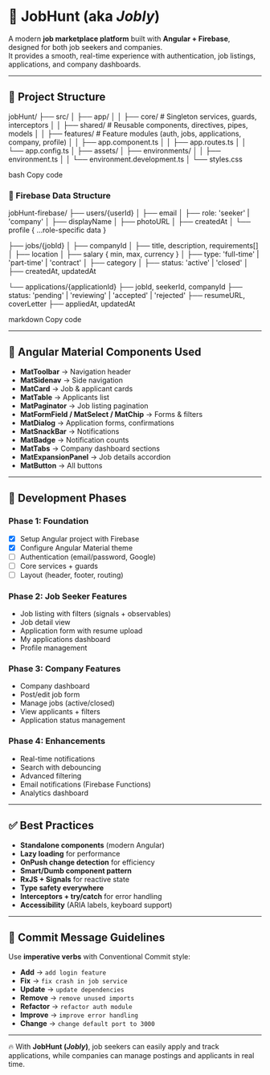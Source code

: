 # 🚀 JobHunt (aka _Jobly_)

A modern **job marketplace platform** built with **Angular + Firebase**, designed for both job seekers and companies.  
It provides a smooth, real-time experience with authentication, job listings, applications, and company dashboards.

---

## 📂 Project Structure

jobHunt/
├── src/
│ ├── app/
│ │ ├── core/ # Singleton services, guards, interceptors
│ │ ├── shared/ # Reusable components, directives, pipes, models
│ │ ├── features/ # Feature modules (auth, jobs, applications, company, profile)
│ │ ├── app.component.ts
│ │ ├── app.routes.ts
│ │ └── app.config.ts
│ ├── assets/
│ ├── environments/
│ │ ├── environment.ts
│ │ └── environment.development.ts
│ └── styles.css

bash
Copy code

### 🔑 Firebase Data Structure

jobHunt-firebase/
├── users/{userId}
│ ├── email
│ ├── role: 'seeker' | 'company'
│ ├── displayName
│ ├── photoURL
│ ├── createdAt
│ └── profile { ...role-specific data }

├── jobs/{jobId}
│ ├── companyId
│ ├── title, description, requirements[]
│ ├── location
│ ├── salary { min, max, currency }
│ ├── type: 'full-time' | 'part-time' | 'contract'
│ ├── category
│ ├── status: 'active' | 'closed'
│ ├── createdAt, updatedAt

└── applications/{applicationId}
├── jobId, seekerId, companyId
├── status: 'pending' | 'reviewing' | 'accepted' | 'rejected'
├── resumeURL, coverLetter
├── appliedAt, updatedAt

markdown
Copy code

---

## 🎨 Angular Material Components Used

- **MatToolbar** → Navigation header
- **MatSidenav** → Side navigation
- **MatCard** → Job & applicant cards
- **MatTable** → Applicants list
- **MatPaginator** → Job listing pagination
- **MatFormField / MatSelect / MatChip** → Forms & filters
- **MatDialog** → Application forms, confirmations
- **MatSnackBar** → Notifications
- **MatBadge** → Notification counts
- **MatTabs** → Company dashboard sections
- **MatExpansionPanel** → Job details accordion
- **MatButton** → All buttons

---

## 🚀 Development Phases

### Phase 1: Foundation

- [x] Setup Angular project with Firebase
- [x] Configure Angular Material theme
- [ ] Authentication (email/password, Google)
- [ ] Core services + guards
- [ ] Layout (header, footer, routing)

### Phase 2: Job Seeker Features

- Job listing with filters (signals + observables)
- Job detail view
- Application form with resume upload
- My applications dashboard
- Profile management

### Phase 3: Company Features

- Company dashboard
- Post/edit job form
- Manage jobs (active/closed)
- View applicants + filters
- Application status management

### Phase 4: Enhancements

- Real-time notifications
- Search with debouncing
- Advanced filtering
- Email notifications (Firebase Functions)
- Analytics dashboard

---

## ✅ Best Practices

- **Standalone components** (modern Angular)
- **Lazy loading** for performance
- **OnPush change detection** for efficiency
- **Smart/Dumb component pattern**
- **RxJS + Signals** for reactive state
- **Type safety everywhere**
- **Interceptors + try/catch** for error handling
- **Accessibility** (ARIA labels, keyboard support)

---

## 📌 Commit Message Guidelines

Use **imperative verbs** with Conventional Commit style:

- **Add** → `add login feature`
- **Fix** → `fix crash in job service`
- **Update** → `update dependencies`
- **Remove** → `remove unused imports`
- **Refactor** → `refactor auth module`
- **Improve** → `improve error handling`
- **Change** → `change default port to 3000`

---

🔥 With **JobHunt (_Jobly_)**, job seekers can easily apply and track applications, while companies can manage postings and applicants in real time.
